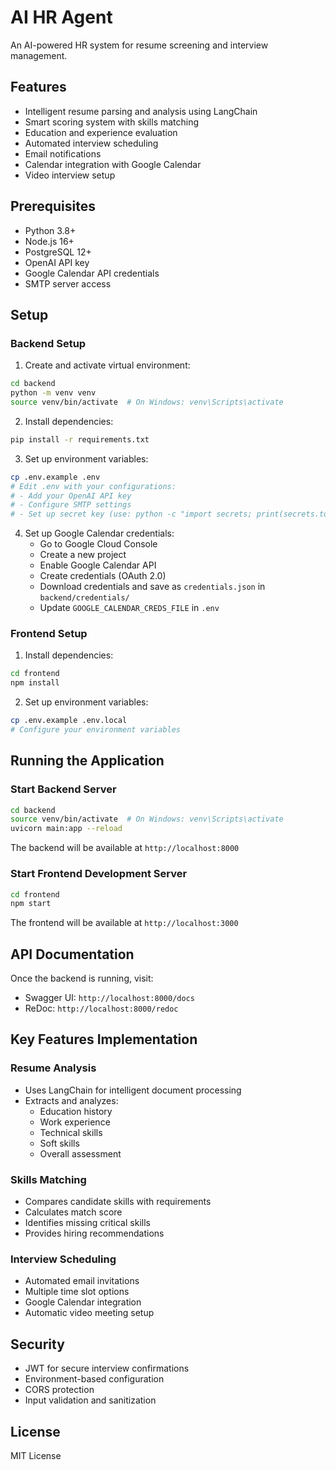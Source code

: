 # AI HR Agent

An AI-powered HR system for resume screening and interview management.

## Features

- Intelligent resume parsing and analysis using LangChain
- Smart scoring system with skills matching
- Education and experience evaluation
- Automated interview scheduling
- Email notifications
- Calendar integration with Google Calendar
- Video interview setup

## Prerequisites

- Python 3.8+
- Node.js 16+
- PostgreSQL 12+
- OpenAI API key
- Google Calendar API credentials
- SMTP server access

## Setup

### Backend Setup

1. Create and activate virtual environment:
```bash
cd backend
python -m venv venv
source venv/bin/activate  # On Windows: venv\Scripts\activate
```

2. Install dependencies:
```bash
pip install -r requirements.txt
```

3. Set up environment variables:
```bash
cp .env.example .env
# Edit .env with your configurations:
# - Add your OpenAI API key
# - Configure SMTP settings
# - Set up secret key (use: python -c "import secrets; print(secrets.token_hex(32))")
```

4. Set up Google Calendar credentials:
   - Go to Google Cloud Console
   - Create a new project
   - Enable Google Calendar API
   - Create credentials (OAuth 2.0)
   - Download credentials and save as `credentials.json` in `backend/credentials/`
   - Update `GOOGLE_CALENDAR_CREDS_FILE` in `.env`

### Frontend Setup

1. Install dependencies:
```bash
cd frontend
npm install
```

2. Set up environment variables:
```bash
cp .env.example .env.local
# Configure your environment variables
```

## Running the Application

### Start Backend Server

```bash
cd backend
source venv/bin/activate  # On Windows: venv\Scripts\activate
uvicorn main:app --reload
```

The backend will be available at `http://localhost:8000`

### Start Frontend Development Server

```bash
cd frontend
npm start
```

The frontend will be available at `http://localhost:3000`

## API Documentation

Once the backend is running, visit:
- Swagger UI: `http://localhost:8000/docs`
- ReDoc: `http://localhost:8000/redoc`

## Key Features Implementation

### Resume Analysis
- Uses LangChain for intelligent document processing
- Extracts and analyzes:
  - Education history
  - Work experience
  - Technical skills
  - Soft skills
  - Overall assessment

### Skills Matching
- Compares candidate skills with requirements
- Calculates match score
- Identifies missing critical skills
- Provides hiring recommendations

### Interview Scheduling
- Automated email invitations
- Multiple time slot options
- Google Calendar integration
- Automatic video meeting setup

## Security

- JWT for secure interview confirmations
- Environment-based configuration
- CORS protection
- Input validation and sanitization

## License

MIT License